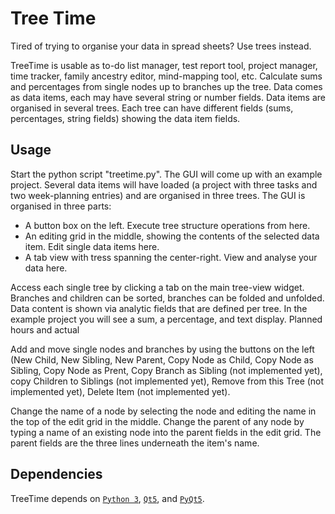 # Tree Time

Tired of trying to organise your data in spread sheets? Use trees instead.

TreeTime is usable as to-do list manager, test report tool, project manager, time tracker, family ancestry editor, mind-mapping tool, etc. Calculate sums and percentages from single nodes up to branches up the tree. Data comes as data items, each may have several string or number fields. Data items are organised in several trees. Each tree can have different fields (sums, percentages, string fields) showing the data item fields.

## Usage

Start the python script "treetime.py". The GUI will come up with an example project. Several data items will have loaded (a project with three tasks and two week-planning entries) and are organised in three trees. The GUI is organised in three parts:
- A button box on the left. Execute tree structure operations from here.
- An editing grid in the middle, showing the contents of the selected data item. Edit single data items here.
- A tab view with tress spanning the center-right. View and analyse your data here.

Access each single tree by clicking a tab on the main tree-view widget. Branches and children can be sorted, branches can be folded and unfolded. Data content is shown via analytic fields that are defined per tree. In the example project you will see a sum, a percentage, and text display. Planned hours and actual

Add and move single nodes and branches by using the buttons on the left (New Child, New Sibling, New Parent, Copy Node as Child, Copy Node as Sibling, Copy Node as Prent, Copy Branch as Sibling (not implemented yet), copy Children to Siblings (not implemented yet), Remove from this Tree (not implemented yet), Delete Item (not implemented yet).

Change the name of a node by selecting the node and editing the name in the top of the edit grid in the middle.
Change the parent of any node by typing a name of an existing node into the parent fields in the edit grid. The parent fields are the three lines underneath the item's name.

## Dependencies

TreeTime depends on [`Python 3`](https://www.python.org/downloads/), [`Qt5`](http://www.qt.io/download/), and [`PyQt5`](https://pypi.python.org/pypi/PyQt5).